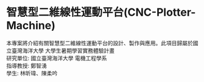 # 智慧型二維線性運動平台(CNC-Plotter-Machine)
本專案將介紹有關智慧型二維線性運動平台的設計、製作與應用。此項目歸屬於國立臺灣海洋大學 大學生暑期學習實務體驗計畫  
研究單位: 國立臺灣海洋大學 電機工程學系  
指導教授: 鄭智湧  
學生: 林昕瑋、陳柔吟  
